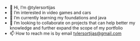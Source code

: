 - 👋 Hi, I’m @tylersortijas
- 👀 I’m interested in video games and cars
- 🌱 I’m currently learning my foundations and java
- 💞️ I’m looking to collaborate on projects that can help better my knowledge and further expand the scope of my portfolio
- 📫 How to reach me is by email tylersortijas@gmail.com

<!---
tylersortijas/I look forward to what this profile and opening chapter in my life brings me. I hope great memories can be made, I learn a lot, and I meet a lot of beautiful people 
along in the process.
--->
